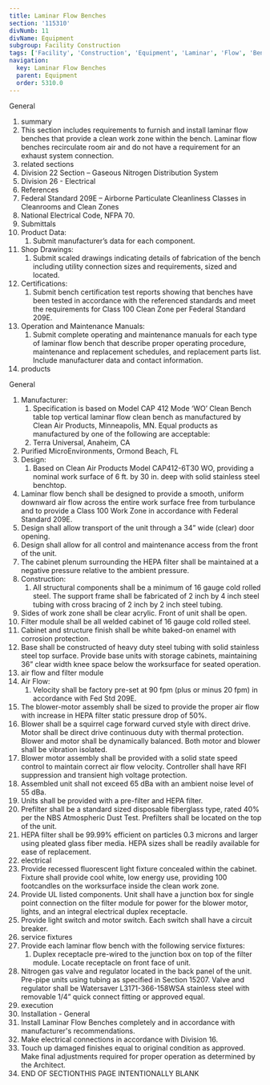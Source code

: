 ```yaml
---
title: Laminar Flow Benches
section: '115310'
divNumb: 11
divName: Equipment
subgroup: Facility Construction
tags: ['Facility', 'Construction', 'Equipment', 'Laminar', 'Flow', 'Benches']
navigation:
  key: Laminar Flow Benches
  parent: Equipment
  order: 5310.0
---
```



General
   1. summary
   1. This section includes requirements to furnish and install laminar flow benches that provide a clean work zone within the bench. Laminar flow benches recirculate room air and do not have a requirement for an exhaust system connection.
   1. related sections
   1. Division 22 Section – Gaseous Nitrogen Distribution System
   1. Division 26 - Electrical
   1. References
   1. Federal Standard 209E – Airborne Particulate Cleanliness Classes in Cleanrooms and Clean Zones
   1. National Electrical Code, NFPA 70.
   1. Submittals
   1. Product Data:
      1. Submit manufacturer’s data for each component.
   1. Shop Drawings:
      1. Submit scaled drawings indicating details of fabrication of the bench including utility connection sizes and requirements, sized and located.
   1. Certifications:
      1. Submit bench certification test reports showing that benches have been tested in accordance with the referenced standards and meet the requirements for Class 100 Clean Zone per Federal Standard 209E.
   1. Operation and Maintenance Manuals:
      1. Submit complete operating and maintenance manuals for each type of laminar flow bench that describe proper operating procedure, maintenance and replacement schedules, and replacement parts list. Include manufacturer data and contact information.
   1. products

General
   1. Manufacturer:
      1. Specification is based on Model CAP 412 Mode ‘WO’ Clean Bench table top vertical laminar flow clean bench as manufactured by Clean Air Products, Minneapolis, MN. Equal products as manufactured by one of the following are acceptable:
      1. Terra Universal, Anaheim, CA
   1. Purified MicroEnvironments, Ormond Beach, FL
   1. Design:
      1. Based on Clean Air Products Model CAP412-6T30 WO, providing a nominal work surface of 6 ft. by 30 in. deep with solid stainless steel benchtop.
   1. Laminar flow bench shall be designed to provide a smooth, uniform downward air flow across the entire work surface free from turbulance and to provide a Class 100 Work Zone in accordance with Federal Standard 209E.
   1. Design shall allow transport of the unit through a 34” wide (clear) door opening.
   1. Design shall allow for all control and maintenance access from the front of the unit.
   1. The cabinet plenum surrounding the HEPA filter shall be maintained at a negative pressure relative to the ambient pressure.
   1. Construction:
      1. All structural components shall be a minimum of 16 gauge cold rolled steel. The support frame shall be fabricated of 2 inch by 4 inch steel tubing with cross bracing of 2 inch by 2 inch steel tubing.
   1. Sides of work zone shall be clear acrylic. Front of unit shall be open.
   1. Filter module shall be all welded cabinet of 16 gauge cold rolled steel.
   1. Cabinet and structure finish shall be white baked-on enamel with corrosion protection.
   1. Base shall be constructed of heavy duty steel tubing with solid stainless steel top surface. Provide base units with storage cabinets, maintaining 36” clear width knee space below the worksurface for seated operation.
   1. air flow and filter module
   1. Air Flow:
      1. Velocity shall be factory pre-set at 90 fpm (plus or minus 20 fpm) in accordance with Fed Std 209E.
   1. The blower-motor assembly shall be sized to provide the proper air flow with increase in HEPA filter static pressure drop of 50%.
   1. Blower shall be a squirrel cage forward curved style with direct drive. Motor shall be direct drive continuous duty with thermal protection. Blower and motor shall be dynamically balanced. Both motor and blower shall be vibration isolated.
   1. Blower motor assembly shall be provided with a solid state speed control to maintain correct air flow velocity. Controller shall have RFI suppression and transient high voltage protection.
   1. Assembled unit shall not exceed 65 dBa with an ambient noise level of 55 dBa.
   1. Units shall be provided with a pre-filter and HEPA filter.
   1. Prefilter shall be a standard sized disposable fiberglass type, rated 40% per the NBS Atmospheric Dust Test. Prefilters shall be located on the top of the unit.
   1. HEPA filter shall be 99.99% efficient on particles 0.3 microns and larger using pleated glass fiber media. HEPA sizes shall be readily available for ease of replacement.
   1. electrical
   1. Provide recessed fluorescent light fixture concealed within the cabinet. Fixture shall provide cool white, low energy use, providing 100 footcandles on the worksurface inside the clean work zone.
   1. Provide UL listed components. Unit shall have a junction box for single point connection on the filter module for power for the blower motor, lights, and an integral electrical duplex receptacle.
   1. Provide light switch and motor switch. Each switch shall have a circuit breaker.
   1. service fixtures
   1. Provide each laminar flow bench with the following service fixtures:
      1. Duplex receptacle pre-wired to the junction box on top of the filter module. Locate receptacle on front face of unit.
   1. Nitrogen gas valve and regulator located in the back panel of the unit. Pre-pipe units using tubing as specified in Section 15207. Valve and regulator shall be Watersaver L3171-366-158WSA stainless steel with removable 1/4” quick connect fitting or approved equal.
   1. execution
   1. Installation - General
   1. Install Laminar Flow Benches completely and in accordance with manufacturer's recommendations.
   1. Make electrical connections in accordance with Division 16.
   1. Touch up damaged finishes equal to original condition as approved. Make final adjustments required for proper operation as determined by the Architect.
1. END OF SECTIONTHIS PAGE INTENTIONALLY BLANK

